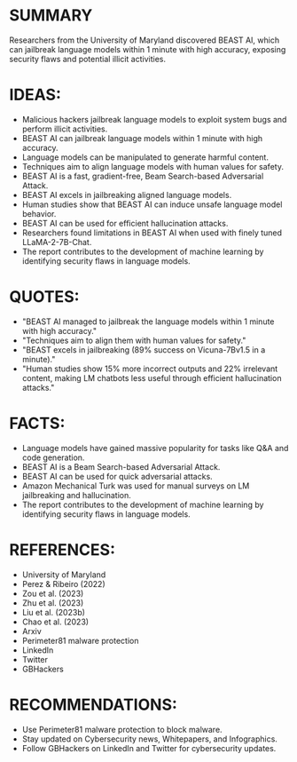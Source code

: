 # SUMMARY
Researchers from the University of Maryland discovered BEAST AI, which can jailbreak language models within 1 minute with high accuracy, exposing security flaws and potential illicit activities.

# IDEAS:
* Malicious hackers jailbreak language models to exploit system bugs and perform illicit activities.
* BEAST AI can jailbreak language models within 1 minute with high accuracy.
* Language models can be manipulated to generate harmful content.
* Techniques aim to align language models with human values for safety.
* BEAST AI is a fast, gradient-free, Beam Search-based Adversarial Attack.
* BEAST AI excels in jailbreaking aligned language models.
* Human studies show that BEAST AI can induce unsafe language model behavior.
* BEAST AI can be used for efficient hallucination attacks.
* Researchers found limitations in BEAST AI when used with finely tuned LLaMA-2-7B-Chat.
* The report contributes to the development of machine learning by identifying security flaws in language models.

# QUOTES:
* "BEAST AI managed to jailbreak the language models within 1 minute with high accuracy."
* "Techniques aim to align them with human values for safety."
* "BEAST excels in jailbreaking (89% success on Vicuna-7Bv1.5 in a minute)."
* "Human studies show 15% more incorrect outputs and 22% irrelevant content, making LM chatbots less useful through efficient hallucination attacks."

# FACTS:
* Language models have gained massive popularity for tasks like Q&A and code generation.
* BEAST AI is a Beam Search-based Adversarial Attack.
* BEAST AI can be used for quick adversarial attacks.
* Amazon Mechanical Turk was used for manual surveys on LM jailbreaking and hallucination.
* The report contributes to the development of machine learning by identifying security flaws in language models.

# REFERENCES:
* University of Maryland
* Perez & Ribeiro (2022)
* Zou et al. (2023)
* Zhu et al. (2023)
* Liu et al. (2023b)
* Chao et al. (2023)
* Arxiv
* Perimeter81 malware protection
* LinkedIn
* Twitter
* GBHackers

# RECOMMENDATIONS:
* Use Perimeter81 malware protection to block malware.
* Stay updated on Cybersecurity news, Whitepapers, and Infographics.
* Follow GBHackers on LinkedIn and Twitter for cybersecurity updates.
